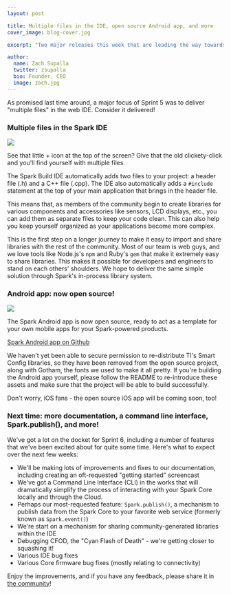 ```yaml
---
layout: post

title: Multiple files in the IDE, open source Android app, and more
cover_image: blog-cover.jpg

excerpt: "Two major releases this week that are leading the way towards more open source awesome."

author:
  name: Zach Supalla
  twitter: zsupalla
  bio: Founder, CEO
  image: zach.jpg
---
```


As promised last time around, a major focus of Sprint 5 was to deliver "multiple files" in the web IDE. Consider it delivered!

### Multiple files in the Spark IDE

<div class="full zoomable"><img src="{{ site.url }}/images/multi-files.png"></div>

See that little + icon at the top of the screen? Give that the old clickety-click and you'll find yourself with multiple files.

The Spark Build IDE automatically adds two files to your project: a header file (.h) and a C++ file (.cpp). The IDE also automatically adds a `#include` statement at the top of your main application that brings in the header file.

This means that, as members of the community begin to create libraries for various components and accessories like sensors, LCD displays, etc., you can add them as separate files to keep your code clean. This can also help you keep yourself organized as your applications become more complex.

This is the first step on a longer journey to make it easy to import and share libraries with the rest of the community. Most of our team is web guys, and we love tools like Node.js's `npm` and Ruby's `gem` that make it extremely easy to share libraries. This makes it possible for developers and engineers to stand on each others' shoulders. We hope to deliver the same simple solution through Spark's in-process library system.

### Android app: now open source!

<div class="full zoomable"><img src="{{ site.url }}/images/android-app.png"></div>

The Spark Android app is now open source, ready to act as a template for your own mobile apps for your Spark-powered products.

[Spark Android app on Github](https://github.com/spark/android-app)

We haven't yet been able to secure permission to re-distribute TI's Smart Config libraries, so they have been removed from the open source project, along with Gotham, the fonts we used to make it all pretty. If you're building the Android app yourself, please follow the README to re-introduce these assets and make sure that the project will be able to build successfully.

Don't worry, iOS fans - the open source iOS app will be coming soon, too!

### Next time: more documentation, a command line interface, Spark.publish(), and more!

We've got a lot on the docket for Sprint 6, including a number of features that we've been excited about for quite some time. Here's what to expect over the next few weeks:

- We'll be making lots of improvements and fixes to our documentation, including creating an oft-requested "getting started" screencast
- We've got a Command Line Interface (CLI) in the works that will dramatically simplify the process of interacting with your Spark Core locally and through the Cloud.
- Perhaps our most-requested feature: `Spark.publish()`, a mechanism to publish data from the Spark Core to your favorite web service (formerly known as `Spark.event()`)
- We're start on a mechanism for sharing community-generated libraries within the IDE
- Debugging CFOD, the "Cyan Flash of Death" - we're getting closer to squashing it!
- Various IDE bug fixes
- Various Core firmware bug fixes (mostly relating to connectivity)

Enjoy the improvements, and if you have any feedback, please share it in [the community](https://community.spark.io)!
